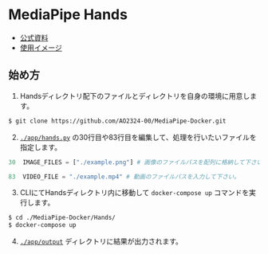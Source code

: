 # MediaPipe Hands

- [公式資料](https://google.github.io/mediapipe/solutions/hands.html)
- [使用イメージ](https://hub.docker.com/r/ao2324/mediapipe)

## 始め方
1. Handsディレクトリ配下のファイルとディレクトリを自身の環境に用意します。
```bash
$ git clone https://github.com/AO2324-00/MediaPipe-Docker.git
```
2. [`./app/hands.py`](https://github.com/AO2324-00/MediaPipe-Docker/blob/main/Hands/app/hands.py) の30行目や83行目を編集して、処理を行いたいファイルを指定します。
```py
30  IMAGE_FILES = ["./example.png"] # 画像のファイルパスを配列に格納して下さい。

83  VIDEO_FILE = "./example.mp4" # 動画のファイルパスを入力して下さい。
```
3. CLIにてHandsディレクトリ内に移動して `docker-compose up` コマンドを実行します。
```bash
$ cd ./MediaPipe-Docker/Hands/
$ docker-compose up
```
4. [`./app/output`](https://github.com/AO2324-00/MediaPipe-Docker/tree/main/Hands/app/output) ディレクトリに結果が出力されます。